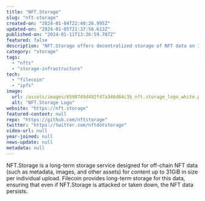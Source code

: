 ```yaml
---
title: "NFT.Storage"
slug: "nft-storage"
created-on: "2024-01-04T22:40:26.995Z"
updated-on: "2024-01-05T21:37:56.613Z"
published-on: "2024-01-11T13:26:59.787Z"
featured: false
description: "NFT.Storage offers decentralized storage of NFT data on IPFS and Filecoin."
category: "storage"
tags:
  - "nfts"
  - "storage-infrastructure"
tech:
  - "filecoin"
  - "ipfs"
image:
  url: /assets/images/6598749d492fd7a346d84c3b_nft.storage_logo_white.png
  alt: "NFT.Storage Logo"
website: "https://nft.storage"
featured-content: null
repo: "https://github.com/nftstorage"
twitter: "https://twitter.com/nftdotstorage"
video-url: null
year-joined: null
news-update: null
metadata: null
---
```


NFT.Storage is a long-term storage service designed for off-chain NFT data (such as metadata, images, and other assets) for content up to 31GiB in size per individual upload. Filecoin provides long-term storage for this data, ensuring that even if NFT.Storage is attacked or taken down, the NFT data persists.
